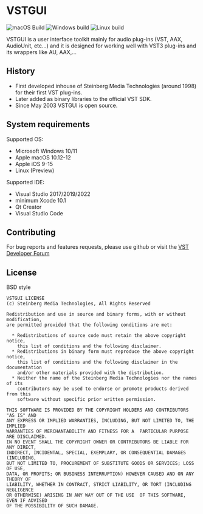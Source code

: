 # VSTGUI

![macOS Build](https://github.com/steinbergmedia/vstgui/workflows/macOS%20Build/badge.svg?branch=develop)
![Windows build](https://github.com/steinbergmedia/vstgui/workflows/Windows%20build/badge.svg?branch=develop)
![Linux build](https://github.com/steinbergmedia/vstgui/workflows/Linux%20build/badge.svg?branch=develop)

VSTGUI is a user interface toolkit mainly for audio plug-ins (VST, AAX, AudioUnit, etc...) and it is designed for working well with VST3 plug-ins and its wrappers like AU, AAX,...

## History

- First developed inhouse of Steinberg Media Technologies (around 1998) for their first VST plug-ins.
- Later added as binary libraries to the official VST SDK.
- Since May 2003 VSTGUI is open source.

## System requirements
Supported OS:

- Microsoft Windows 10/11
- Apple macOS 10.12-12
- Apple iOS 9-15
- Linux (Preview)

Supported IDE:
- Visual Studio 2017/2019/2022
- minimum Xcode 10.1
- Qt Creator
- Visual Studio Code

## Contributing

For bug reports and features requests, please use github or visit the [VST Developer Forum](https://sdk.steinberg.net)

## License

BSD style

    VSTGUI LICENSE
    (c) Steinberg Media Technologies, All Rights Reserved

    Redistribution and use in source and binary forms, with or without modification,
    are permitted provided that the following conditions are met:

      * Redistributions of source code must retain the above copyright notice, 
        this list of conditions and the following disclaimer.
      * Redistributions in binary form must reproduce the above copyright notice,
        this list of conditions and the following disclaimer in the documentation 
        and/or other materials provided with the distribution.
      * Neither the name of the Steinberg Media Technologies nor the names of its
        contributors may be used to endorse or promote products derived from this 
        software without specific prior written permission.

    THIS SOFTWARE IS PROVIDED BY THE COPYRIGHT HOLDERS AND CONTRIBUTORS "AS IS" AND
    ANY EXPRESS OR IMPLIED WARRANTIES, INCLUDING, BUT NOT LIMITED TO, THE IMPLIED 
    WARRANTIES OF MERCHANTABILITY AND FITNESS FOR A  PARTICULAR PURPOSE ARE DISCLAIMED. 
    IN NO EVENT SHALL THE COPYRIGHT OWNER OR CONTRIBUTORS BE LIABLE FOR ANY DIRECT, 
    INDIRECT, INCIDENTAL, SPECIAL, EXEMPLARY, OR CONSEQUENTIAL DAMAGES (INCLUDING, 
    BUT NOT LIMITED TO, PROCUREMENT OF SUBSTITUTE GOODS OR SERVICES; LOSS OF USE, 
    DATA, OR PROFITS; OR BUSINESS INTERRUPTION) HOWEVER CAUSED AND ON ANY THEORY OF 
    LIABILITY, WHETHER IN CONTRACT, STRICT LIABILITY, OR TORT (INCLUDING NEGLIGENCE 
    OR OTHERWISE) ARISING IN ANY WAY OUT OF THE USE  OF THIS SOFTWARE, EVEN IF ADVISED
    OF THE POSSIBILITY OF SUCH DAMAGE.
